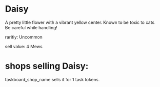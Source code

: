 # Daisy

A pretty little flower with a vibrant yellow center. Known to be toxic to cats. Be careful while handling!

raritiy: Uncommon

sell value: 4 Mews

# shops selling Daisy:

taskboard_shop_name sells it for 1 task tokens.
